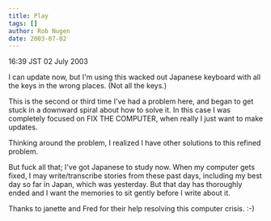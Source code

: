 ```yaml
---
title: Play
tags: []
author: Rob Nugen
date: 2003-07-02
---
```


<p class=date>16:39 JST 02 July 2003</p>

<p>I can update now, but I'm using this wacked out Japanese keyboard
with all the keys in the wrong places.  (Not all the keys.)</p>

<p>This is the second or third time I've had a problem here, and began
to get stuck in a downward spiral about how to solve it.  In this case
I was completely focused on FIX THE COMPUTER, when really I just want
to make updates.</p>

<p>Thinking around the problem, I realized I have other solutions to
this refined problem.</p>

<p>But fuck all that; I've got Japanese to study now.  When my
computer gets fixed, I may write/transcribe stories from these past
days, including my best day so far in Japan, which was yesterday.  But
that day has thoroughly ended and I want the memories to sit gently
before I write about it.</p>

<p>Thanks to janette and Fred for their help resolving this computer
crisis.  :-)</p>

